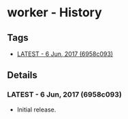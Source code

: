 # worker - History
## Tags
* [LATEST - 6 Jun, 2017 (6958c093)](#LATEST)

## Details
### <a name = "LATEST">LATEST - 6 Jun, 2017 (6958c093)

* Initial release.
